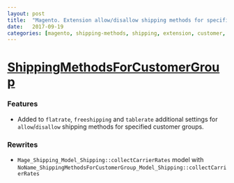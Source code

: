 ```yaml
---
layout: post
title:  "Magento. Extension allow/disallow shipping methods for specified customer groups."
date:   2017-09-19
categories: [magento, shipping-methods, shipping, extension, customer, customer-groups]
---
```


# [ShippingMethodsForCustomerGroup](https://github.com/evgv/magento-shipping-methods-for-customer-group)

### Features

 - Added to `flatrate`, `freeshipping` and `tablerate` additional settings for `allow`/`disallow` shipping methods for specified customer groups.   
   
   
### Rewrites
 - `Mage_Shipping_Model_Shipping::collectCarrierRates` model with `NoName_ShippingMethodsForCustomerGroup_Model_Shipping::collectCarrierRates`
 
